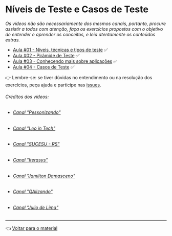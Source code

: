 # Níveis de Teste e Casos de Teste

_Os vídeos não são necessariamente dos mesmos canais, portanto, procure assistir a todos com atenção, faça os exercícios propostos com o objetivo de entender e aprender os conceitos, e leia atentamente os conteúdos extras._

- [Aula #01 - Níveis, técnicas e tipos de teste](aula01/aula.md) ✅
- [Aula #02 - Pirâmide de Teste](aula02/aula.md) ✅
- [Aula #03 - Conhecendo mais sobre aplicações](aula03/aula.md) ✅
- [Aula #04 - Casos de Teste](aula04/aula.md) ✅

👉 Lembre-se: se tiver dúvidas no entendimento ou na resolução dos exercícios, peça ajuda e participe nas [issues](https://github.com/cwi-reset/edicao-04-level-1/issues).

###### _Créditos dos vídeos:_
 - ###### [Canal "Pessonizando"](https://www.youtube.com/c/pessonizando)
 - ###### [Canal "Leo in Tech"](https://www.youtube.com/c/LeoinTech)
 - ###### [Canal "SUCESU - RS"](https://www.youtube.com/c/SUCESURS)
 - ###### [Canal "Iterasys"](https://www.youtube.com/c/IterasysBrasil)
 - ###### [Canal "Jamilton Damasceno"](https://www.youtube.com/c/jamiltondamasceno)
 - ###### [Canal "QAlizando"](https://www.youtube.com/channel/UC2N9bbpk7NcQhg3fFmEX7_A)
 - ###### [Canal "Julio de Lima"](https://www.youtube.com/c/JuliodeLimas)
  
---

👈 [Voltar para o material](../material.md)
